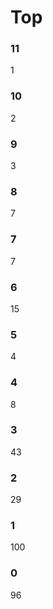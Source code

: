 # Top
### 11
   1
### 10
   2
### 9
   3
### 8
   7
### 7
   7
### 6
   15
### 5
   4
### 4
   8
### 3
   43
### 2
   29
### 1
   100
### 0
   96
